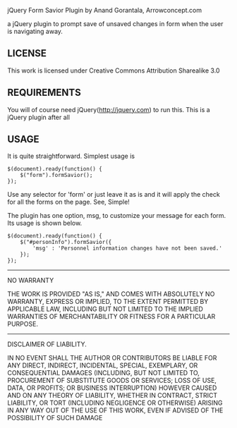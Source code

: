 jQuery Form Savior Plugin by Anand Gorantala, Arrowconcept.com

a jQuery plugin to prompt save of unsaved changes in form when the user is navigating away.


LICENSE
-------



This work is licensed under Creative Commons Attribution Sharealike 3.0


REQUIREMENTS
------------



You will of course need jQuery(http://jquery.com) to run this. This is a jQuery plugin after all   


USAGE
-----

It is quite straightforward. Simplest usage is 

	$(document).ready(function() {
		$("form").formSavior();
	});
		
Use any selector for 'form' or just leave it as is and it will apply the check for all the forms on the page. See, Simple!

		
The plugin has one option, msg, to customize your message for each form. Its usage is shown below.

	$(document).ready(function() {
		$("#personInfo").formSavior({
			'msg' : 'Personnel information changes have not been saved.'
		});
	});

		
		
		
		
------------------------------------------------------------------------------------------------------		
NO WARRANTY

THE WORK IS PROVIDED "AS IS," AND COMES WITH ABSOLUTELY NO WARRANTY, EXPRESS OR IMPLIED, TO THE EXTENT PERMITTED BY APPLICABLE LAW, INCLUDING BUT NOT LIMITED TO THE IMPLIED WARRANTIES OF MERCHANTABILITY OR FITNESS FOR A PARTICULAR PURPOSE.

------------------------------------------------------------------------------------------------------
DISCLAIMER OF LIABILITY.

IN NO EVENT SHALL THE AUTHOR OR CONTRIBUTORS BE LIABLE FOR ANY DIRECT, INDIRECT, INCIDENTAL, SPECIAL, EXEMPLARY, OR CONSEQUENTIAL DAMAGES (INCLUDING, BUT NOT LIMITED TO, PROCUREMENT OF SUBSTITUTE GOODS OR SERVICES; LOSS OF USE, DATA, OR PROFITS; OR BUSINESS INTERRUPTION) HOWEVER CAUSED AND ON ANY THEORY OF LIABILITY, WHETHER IN CONTRACT, STRICT LIABILITY, OR TORT (INCLUDING NEGLIGENCE OR OTHERWISE) ARISING IN ANY WAY OUT OF THE USE OF THIS WORK, EVEN IF ADVISED OF THE POSSIBILITY OF SUCH DAMAGE

